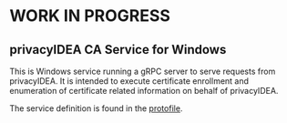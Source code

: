 # **WORK IN PROGRESS**

## privacyIDEA CA Service for Windows
This is Windows service running a gRPC server to serve requests from privacyIDEA.
It is intended to execute certificate enrollment and enumeration of certificate related information on behalf of privacyIDEA.

The service definition is found in the [protofile](https://github.com/privacyidea/ms-ca-service/blob/main/proto/caservice.proto).
